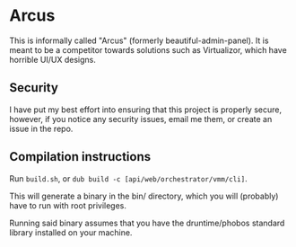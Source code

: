 # Arcus
This is informally called "Arcus" (formerly beautiful-admin-panel). It is meant to be a competitor towards solutions such as Virtualizor, which have horrible UI/UX designs.

## Security
I have put my best effort into ensuring that this project is properly secure, however, if you notice any security issues, email me them, or create an issue in the repo.

## Compilation instructions
Run `build.sh`, or `dub build -c [api/web/orchestrator/vmm/cli]`.

This will generate a binary in the bin/ directory, which you will (probably) have to run with root privileges.

Running said binary assumes that you have the druntime/phobos standard library installed on your machine.

